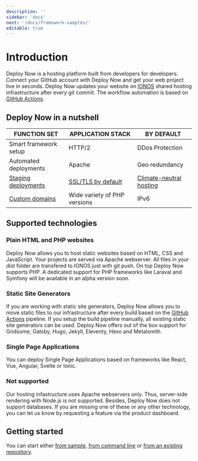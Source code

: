 ```yaml
---
description: ''
sidebar: 'docs'
next: '/docs/framework-samples/'
editable: true
---
```


# Introduction

Deploy Now is a hosting platform built from developers for developers. Connect your GitHub account with Deploy Now and get your web project live in seconds. Deploy Now updates your website on [IONOS](https://www.ionos.com/) shared hosting infrastructure after every git commit. The workflow automation is based on [GitHub Actions](https://github.com/features/actions).

## Deploy Now in a nutshell

|FUNCTION SET|APPLICATION STACK|BY DEFAULT|
|-|-|-|
|Smart framework setup|HTTP/2|DDos Protection|
|Automated deployments|Apache|Geo redundancy|
|[Staging deployments](/docs/staging-deployments)|[SSL/TLS by default](/docs/domain-tls/#tlsssl)|[Climate-neutral hosting](https://www.ionos.com/environment)|
|[Custom domains](/docs/domain-tls)|Wide variety of PHP versions|IPv6|

## Supported technologies

### Plain HTML and PHP websites
Deploy Now allows you to host static websites based on HTML, CSS and JavaScript. Your projects are served via Apache webserver. All files in your dist folder are transfered to IONOS just with git push. On top Deploy Now supports PHP. A dedicated support for PHP frameworks like Laraval and Symfony will be available in an alpha version soon.

### Static Site Generators
If you are working with static site generators, Deploy Now allows you to move static files to our infrastructure after every build based on the [GitHub Actions](https://github.com/features/actions) pipeline. If you setup the build pipeline manually, all existing static site generators can be used. Deploy Now offers out of the box support for Gridsome, Gatsby, Hugo, Jekyll, Eleventy, Hexo and Metalsmith.

### Single Page Applications
You can deploy Single Page Applications based on frameworks like React, Vue, Angular, Svelte or Ionic.

### Not supported
Our hosting infastructure uses Apache webservers only. Thus, server-side rendering with Node.js is not supported. Besides, Deploy Now does not support databases. If you are missing one of these or any other technology, you can let us know by requesting a feature via the product dashboard.

## Getting started
You can start either [from sample](/docs/framework-samples), [from command line](/docs/from-cmd-line) or [from an existing repository](/docs/from-repo).
